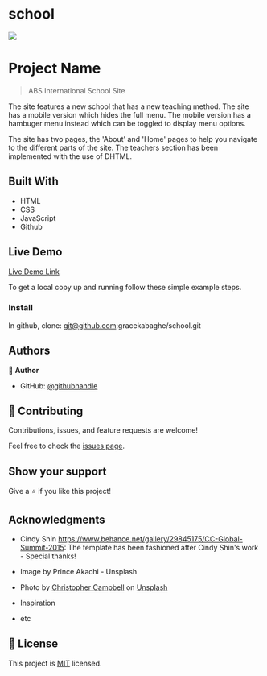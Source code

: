 
# school
![](https://img.shields.io/badge/Microverse-blueviolet)

# Project Name

> ABS International School Site

The site features a new school that has a new teaching method. The site has a mobile version which hides the full menu. The mobile version has a hambuger menu instead which can be toggled to display menu options.

The site has two pages, the 'About' and 'Home' pages to help you navigate to the different parts of the site. The teachers section has been implemented with the use of DHTML.

## Built With

- HTML
- CSS
- JavaScript
- Github

## Live Demo

[Live Demo Link](https://gracekabaghe.github.io/school/)

To get a local copy up and running follow these simple example steps.

### Install
In github, clone: git@github.com:gracekabaghe/school.git



## Authors

👤 **Author**

- GitHub: [@githubhandle](https://github.com/gracekabaghe)


## 🤝 Contributing

Contributions, issues, and feature requests are welcome!

Feel free to check the [issues page](../../issues/).

## Show your support

Give a ⭐️ if you like this project!

## Acknowledgments

- Cindy Shin https://www.behance.net/gallery/29845175/CC-Global-Summit-2015: The template has been fashioned after Cindy Shin's work - Special thanks!
- Image by Prince Akachi - Unsplash
- Photo by <a href="https://unsplash.com/@chrisjoelcampbell?utm_source=unsplash&utm_medium=referral&utm_content=creditCopyText">Christopher Campbell</a> on <a href="https://unsplash.com/s/photos/portrait?utm_source=unsplash&utm_medium=referral&utm_content=creditCopyText">Unsplash</a>
  
- Inspiration
- etc

## 📝 License

This project is [MIT](./MIT.md) licensed.

